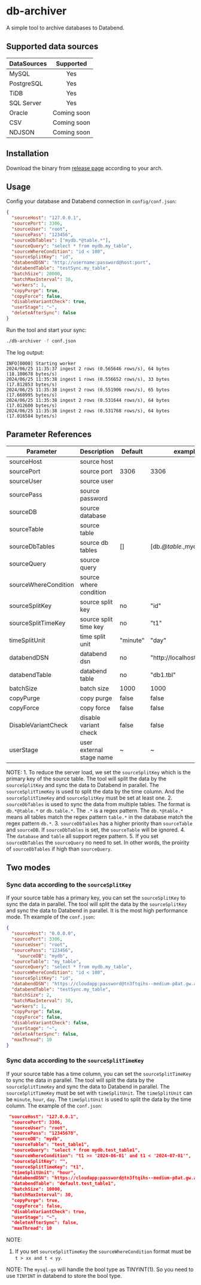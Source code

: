 # db-archiver
A simple tool to archive databases to Databend.

## Supported data sources
| DataSources |  Supported  |
|:------------|:-----------:|
| MySQL       |     Yes     |
| PostgreSQL  |     Yes     |
| TiDB        |     Yes     |
| SQL Server  |     Yes     |
| Oracle      | Coming soon |
| CSV         | Coming soon |
| NDJSON      | Coming soon |


## Installation
Download the binary from [release page](https://github.com/databendcloud/db-archiver/releases) according to your arch.

## Usage

Config your database and Databend connection in `config/conf.json`:
```json
{
  "sourceHost": "127.0.0.1",
  "sourcePort": 3306,
  "sourceUser": "root",
  "sourcePass": "123456",
  "sourceDbTables": ["mydb.*@table.*"],
  "sourceQuery": "select * from mydb.my_table",
  "sourceWhereCondition": "id < 100",
  "sourceSplitKey": "id",
  "databendDSN": "http://username:password@host:port",
  "databendTable": "testSync.my_table",
  "batchSize": 20000,
  "batchMaxInterval": 30,
  "workers": 1,
  "copyPurge": true,
  "copyForce": false,
  "disableVariantCheck": true,
  "userStage": "~",
  "deleteAfterSync": false
}

```

Run the tool and start your sync:
```bash
./db-archiver -f conf.json
```

The log output:
```
INFO[0000] Starting worker              
2024/06/25 11:35:37 ingest 2 rows (0.565646 rows/s), 64 bytes (18.100678 bytes/s)
2024/06/25 11:35:38 ingest 1 rows (0.556652 rows/s), 33 bytes (17.812853 bytes/s)
2024/06/25 11:35:38 ingest 2 rows (0.551906 rows/s), 65 bytes (17.660995 bytes/s)
2024/06/25 11:35:38 ingest 2 rows (0.531644 rows/s), 64 bytes (17.012600 bytes/s)
2024/06/25 11:35:38 ingest 2 rows (0.531768 rows/s), 64 bytes (17.016584 bytes/s)
```


## Parameter References
| Parameter            | Description              | Default  | example                       | required |
|----------------------|--------------------------|----------|-------------------------------|----------|
| sourceHost           | source host              |          |                               | true     |
| sourcePort           | source port              | 3306     | 3306                          | true     |
| sourceUser           | source user              |          |                               | true     |
| sourcePass           | source password          |          |                               | true     |
| sourceDB             | source database          |          |                               | false     |
| sourceTable          | source table             |          |                               | false     |
| sourceDbTables       | source db tables         | []       | [db.*@table.*,mydb.*.table.*] | false    |
| sourceQuery          | source query             |          |                               | false     |
| sourceWhereCondition | source where condition   |          |                               | false    |
| sourceSplitKey       | source split key         | no       | "id"                          | false    |
| sourceSplitTimeKey   | source split time key    | no       | "t1"                          | false    |
| timeSplitUnit        | time split unit          | "minute" | "day"                         | false    |
| databendDSN          | databend dsn             | no       | "http://localhost:8000"       | true     |
| databendTable        | databend table           | no       | "db1.tbl"                     | true     |
| batchSize            | batch size               | 1000     | 1000                          | false    |
| copyPurge            | copy purge               | false    | false                         | false    |
| copyForce            | copy force               | false    | false                         | false    |
| DisableVariantCheck  | disable variant check    | false    | false                         | false    |
| userStage            | user external stage name | ~        | ~                             | false    |

NOTE: 1. To reduce the server load, we set the `sourceSplitKey` which is the primary key of the source table. The tool will split the data by the `sourceSplitKey` and sync the data to Databend in parallel.
The `sourceSplitTimeKey` is used to split the data by the time column. And the `sourceSplitTimeKey` and `sourceSplitKey` must be set at least one.
2. `sourceDbTables` is used to sync the data from multiple tables. The format is `db.*@table.*` or `db.table.*`. The `.*` is a regex pattern. The `db.*@table.*` means all tables match the regex pattern `table.*` in the database match the regex pattern `db.*`. 
3. `sourceDbTables` has a higher priority than `sourceTable` and `sourceDB`. If `sourceDbTables` is set, the `sourceTable` will be ignored.
4. The `database` and `table` all support regex pattern. 
5. If you set `sourceDbTables` the `sourceQuery` no need to set. In other words, the proirity of `sourceDbTables` if high than `sourceQuery`.


## Two modes
### Sync data according to the `sourceSplitKey`
If your source table has a primary key, you can set the `sourceSplitKey` to sync the data in parallel. The tool will split the data by the `sourceSplitKey` and sync the data to Databend in parallel.
It is the most high performance mode.
Th example of the `conf.json`:
```json
{
  "sourceHost": "0.0.0.0",
  "sourcePort": 3306,
  "sourceUser": "root",
  "sourcePass": "123456",
    "sourceDB": "mydb",
  "sourceTable": "my_table",
  "sourceQuery": "select * from mydb.my_table",
  "sourceWhereCondition": "id < 100",
  "sourceSplitKey": "id",
  "databendDSN": "https://cloudapp:password@tn3ftqihs--medium-p8at.gw.aws-us-east-2.default.databend.com:443",
  "databendTable": "testSync.my_table",
  "batchSize": 2,
  "batchMaxInterval": 30,
  "workers": 1,
  "copyPurge": false,
  "copyForce": false,
  "disableVariantCheck": false,
  "userStage": "~",
  "deleteAfterSync": false,
  "maxThread": 10
}
```

### Sync data according to the `sourceSplitTimeKey`
If your source table has a time column, you can set the `sourceSplitTimeKey` to sync the data in parallel. The tool will split the data by the `sourceSplitTimeKey` and sync the data to Databend in parallel.
The `sourceSplitTimeKey` must be set with `timeSplitUnit`. The `timeSplitUnit` can be `minute`, `hour`, `day`. The `timeSplitUnit` is used to split the data by the time column.
The example of the `conf.json`:
```json
 "sourceHost": "127.0.0.1",
  "sourcePort": 3306,
  "sourceUser": "root",
  "sourcePass": "12345678",
  "sourceDB": "mydb",
  "sourceTable": "test_table1",
  "sourceQuery": "select * from mydb.test_table1",
  "sourceWhereCondition": "t1 >= '2024-06-01' and t1 < '2024-07-01'",
  "sourceSplitKey": "",
  "sourceSplitTimeKey": "t1",
  "timeSplitUnit": "hour",
  "databendDSN": "https://cloudapp:password@tn3ftqihs--medium-p8at.gw.aws-us-east-2.default.databend.com:443",
  "databendTable": "default.test_table1",
  "batchSize": 10000,
  "batchMaxInterval": 30,
  "copyPurge": true,
  "copyForce": false,
  "disableVariantCheck": true,
  "userStage": "~",
  "deleteAfterSync": false,
  "maxThread": 10
```
NOTE:
1. If you set `sourceSplitTimeKey` the `sourceWhereCondition` format must be `t > xx and t < yy`.


NOTE: The `mysql-go` will handle the bool type as TINYINT(1). So you need to use `TINYINT` in databend to store the bool type.
